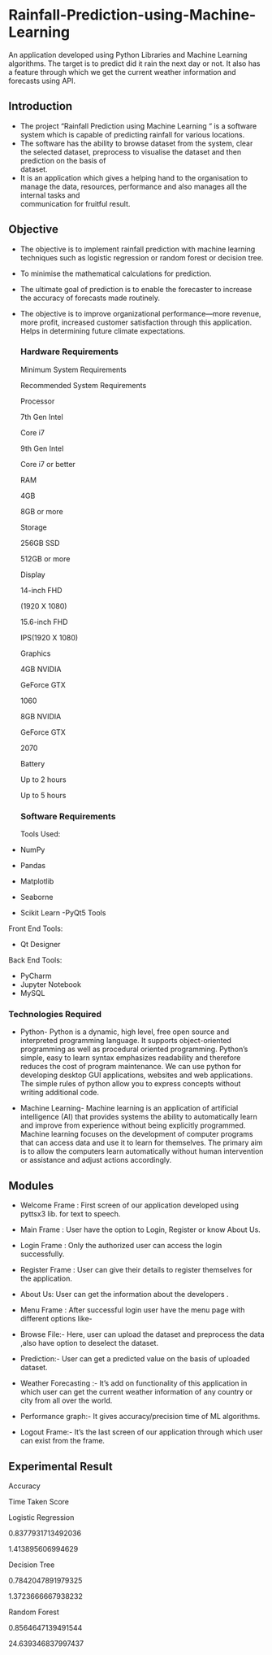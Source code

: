 # Rainfall-Prediction-using-Machine-Learning
An application developed using Python Libraries and Machine Learning algorithms. The target is to predict did it rain the next day or not. It also has a feature through which we get the current weather information and forecasts using API.

## Introduction
- The project “Rainfall Prediction using Machine Learning “ is a software system which is capable of predicting rainfall for various locations.
- The software has the ability to browse dataset from the system, clear the selected dataset, preprocess to visualise the dataset and then prediction on the basis of    
  dataset.
- It is an application which gives a helping hand to the organisation to manage the data, resources, performance and also manages all the internal tasks and    
  communication for fruitful result.
  
## Objective
- The objective is to implement rainfall prediction with machine learning techniques such as logistic regression or random forest or decision tree.
- To minimise the mathematical calculations for prediction.
- The ultimate goal of prediction is to enable the forecaster to increase the accuracy of forecasts made routinely.
- The objective is to improve organizational performance—more revenue, more profit, increased customer satisfaction through this application.
  Helps in determining future climate expectations.
  
  ### Hardware Requirements
  


 
 
 
 
  
  



  
  
  Minimum
  System Requirements



  
  
  Recommended
  System Requirements



  
 
 
  
  Processor



  
  
  7th Gen Intel


  Core i7



  
  
  9th Gen Intel


  Core i7 or better



  
 
 
  
  RAM



  
  
  4GB



  
  
  8GB or more



  
 
 
  
  Storage



  
  
  256GB SSD



  
  
  512GB or more



  
 
 
  
  Display



  
  
  14-inch FHD


  (1920 X 1080)



  
  
  15.6-inch FHD


  IPS(1920 X 1080)



  
 
 
  
  Graphics



  
  
  4GB NVIDIA


  GeForce GTX


  1060



  
  
  8GB NVIDIA


  GeForce GTX


  2070



  



  
 
 
  
  Battery



  
  
  Up to 2 hours



  
  
  Up to 5 hours



  
 


  ### Software Requirements
   Tools Used:
- NumPy
- Pandas
- Matplotlib
- Seaborne
-  Scikit Learn
-PyQt5 Tools

Front End Tools:
- Qt Designer

Back End Tools:
- PyCharm
- Jupyter Notebook
- MySQL

### Technologies Required
- Python-  Python is a dynamic, high level, free open source and interpreted programming language. It supports object-oriented programming as well as procedural oriented programming. Python’s simple, easy to learn syntax emphasizes readability and therefore reduces the cost of program maintenance. We can use python for developing desktop GUI applications, websites and web applications. The simple rules of python allow you to express concepts without writing additional code.

- Machine Learning- Machine learning is an application of artificial intelligence (AI) that provides systems the ability to automatically learn and improve from experience without being explicitly programmed. Machine learning focuses on the development of computer programs that can access data and use it to learn for themselves. The primary aim is to allow the computers learn automatically without human intervention or assistance and adjust actions accordingly.


## Modules
- Welcome Frame : First screen of our application developed using pyttsx3 lib. for text to speech.

- Main Frame : User have the option to Login, Register or know About Us.
- Login Frame : Only the authorized user can access the login successfully.
- Register Frame : User can give their details to register themselves for the application.
- About Us: User can get the information about the developers .

- Menu Frame : After successful login user have the menu page with different options like-
- Browse File:- Here, user can upload the dataset and preprocess the data ,also have option to deselect the dataset.
- Prediction:- User can get a predicted value on the basis of uploaded dataset.
- Weather Forecasting :- It’s add on functionality of this application in which user can get the current weather information of any country or city from all over the     world.
- Performance graph:- It gives accuracy/precision time of ML algorithms.
- Logout Frame:- It’s the last screen of our application through which user can exist from the frame.

## Experimental Result


 
 
 
 
  
  



  
  
  Accuracy



  
  
  Time
  Taken Score



  
 
 
  
  Logistic
  Regression



  
  
  0.8377931713492036



  
  
  1.413895606994629


  
 
 
  
  Decision Tree



  
  
  0.7842047891979325


  
  
  1.3723666667938232


  
 
 
  
  Random Forest



  
  
  0.8564647139491544


  
  
  24.639346837997437


  
 
















